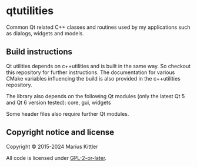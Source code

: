 # qtutilities
Common Qt related C++ classes and routines used by my applications such as dialogs, widgets and models.

## Build instructions
Qt utilities depends on c++utilities and is built in the same way. So checkout this repository for further
instructions. The documentation for various CMake variables influencing the build is also provided in the
c++utilities repository.

The library also depends on the following Qt modules (only the latest Qt 5 and Qt 6 version tested):
core, gui, widgets

Some header files also require further Qt modules.

## Copyright notice and license
Copyright © 2015-2024 Marius Kittler

All code is licensed under [GPL-2-or-later](LICENSE).
